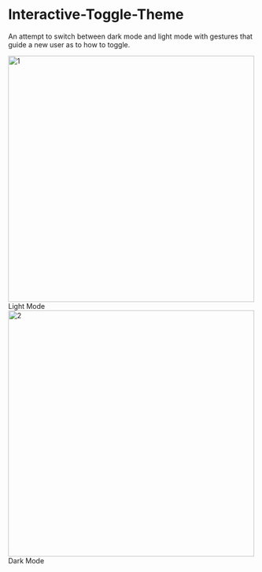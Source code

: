 # Interactive-Toggle-Theme
An attempt to switch between dark mode and light mode with gestures that guide a new user as to how to toggle.


<img width="500" alt="1" src="https://user-images.githubusercontent.com/53186763/131227576-6f8c4f34-1d7f-47a5-b14a-3fad484ea9be.PNG">
Light Mode


<img width="500" alt="2" src="https://user-images.githubusercontent.com/53186763/131227607-b65a28b3-f15b-41f4-a241-56ced5e06395.PNG">
Dark Mode

